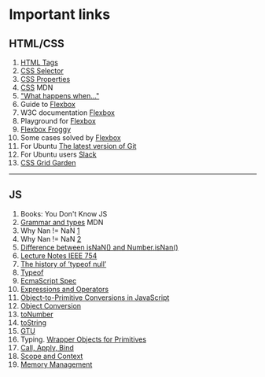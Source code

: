 # Important links #

## HTML/CSS ##
1. [HTML Tags](https://www.w3schools.com/tags/default.asp)
2. [CSS Selector](https://www.w3schools.com/cssref/css_selectors.asp)
3. [CSS Properties](https://www.w3schools.com/cssref/default.asp)
4. [CSS](https://www.w3schools.com/tags/default.asp) MDN
5. ["What happens when..."](https://github.com/alex/what-happens-when/blob/master/README.rst)
6. Guide to [Flexbox](https://css-tricks.com/snippets/css/a-guide-to-flexbox/)
7. W3C documentation [Flexbox](https://www.w3.org/TR/css-flexbox-1/)
8. Playground for [Flexbox](https://codepen.io/enxaneta/full/adLPwv)
9. [Flexbox Froggy](http://flexboxfroggy.com/)
10. Some cases solved by [Flexbox](https://philipwalton.github.io/solved-by-flexbox/)
11. For Ubuntu [The latest version of Git](https://askubuntu.com/questions/568591/how-do-i-install-the-latest-version-of-git-with-apt/568596)
12. For Ubuntu users [Slack](https://itsfoss.com/slack-use-linux/)
13. [CSS Grid Garden](http://cssgridgarden.com/)

***

## JS ##
1. Books: You Don't Know JS
2. [Grammar and types](https://developer.mozilla.org/bm/docs/Web/JavaScript/Guide/Grammar_and_Types) MDN
3. Why Nan != NaN [1](https://stackoverflow.com/questions/1565164/what-is-the-rationale-for-all-comparisons-returning-false-for-ieee754-nan-values)
4. Why Nan != NaN [2](https://www.quora.com/In-JavaScript-why-does-the-expression-NaN-NaN-give-a-false-value)
5. [Difference between isNaN() and Number.isNan()](https://developer.mozilla.org/en-US/docs/Web/JavaScript/Reference/Global_Objects/NaN)
6. [Lecture Notes IEEE 754](http://www.cs.berkeley.edu/~wkahan/ieee754status/IEEE754.PDF)
7. [The history of ’typeof null’](http://2ality.com/2013/10/typeof-null.html)
8. [Typeof](https://developer.mozilla.org/en-US/docs/Web/JavaScript/Reference/Operators/typeof)
9. [EcmaScript Spec](http://www.ecma-international.org/ecma-262/5.1/#sec-8)
10. [Expressions and Operators](https://developer.mozilla.org/en-US/docs/Web/JavaScript/Guide/Expressions_and_Operators)
11. [Object-to-Primitive Conversions in JavaScript](http://www.adequatelygood.com/Object-to-Primitive-Conversions-in-JavaScript.html)
12. [Object Conversion](https://learn.javascript.ru/object-conversion)
13. [toNumber](https://developer.mozilla.org/en-US/docs/Web/JavaScript/Reference/Global_Objects/Number/prototype)
14. [toString](https://developer.mozilla.org/en-US/docs/Web/JavaScript/Reference/Global_Objects/String/prototype)
15. [GTU](https://github.com/aca-betconstruct/test-force)
16. Typing. [Wrapper Objects for Primitives](http://speakingjs.com/es5/ch08.html)
17. [Call, Apply, Bind](https://www.codementor.io/niladrisekhardutta/how-to-call-apply-and-bind-in-javascript-8i1jca6jp)
18. [Scope and Context](http://ryanmorr.com/understanding-scope-and-context-in-javascript/)
19. [Memory Management](https://developer.mozilla.org/en-US/docs/Web/JavaScript/Memory_Management)

